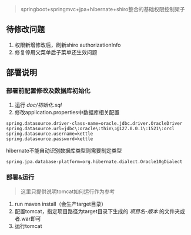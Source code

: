 > springboot+springmvc+jpa+hibernate+shiro整合的基础权限控制架子

## 待修改问题
1. 权限新增修改后，刷新shiro authorizationInfo
2. 修复停用父菜单后子菜单还生效问题

## 部署说明
### 部署前配置修改及数据库初始化
1. 运行
*doc/初始化.sql*
1. 修改application.properties中数据库相关配置
```
spring.datasource.driver-class-name=oracle.jdbc.driver.OracleDriver
spring.datasource.url=jdbc\:oracle\:thin\:@127.0.0.1\:1521\:orcl
spring.datasource.username=kettle
spring.datasource.password=kettle
```
hibernate不能自动识别数据库类型则需要制定类型
```
spring.jpa.database-platform=org.hibernate.dialect.Oracle10gDialect
```

### 部署&运行
> 这里只提供说明tomcat如何运行作为参考

1. run maven install（会生产target目录）
1. 配置tomcat，指定项目路径为target目录下生成的
*项目名-版本*
的文件夹或者.war即可
1. 运行tomcat
